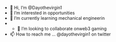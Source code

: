 - 👋 Hi, I’m @Dayothevirgin1
- 👀 I’m interested in opportunities
- 🌱 I’m currently learning mechanical engineerin
- - 💞️ I’m looking to collaborate onweb3 gaming
- 📫 How to reach me ... @dayothevirgin1 on twitter

<!---
Dayothevirgin1/Dayothevirgin1 is a ✨ special ✨ repository because its `README.md` (this file) appears on your GitHub profile.
You can click the Preview link to take a look at your changes.
--->
